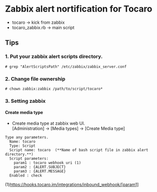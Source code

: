 # Zabbix alert nortification for Tocaro


* tocaro 
 -> kick from zabbix
 * tocaro_zabbix.rb
 -> main script

 ## Tips

### 1. Put your zabbix alert scripts directory.
 ```bash:check at
 # grep "AlertScriptsPath" /etc/zabbix/zabbix_server.conf 
 ```
### 2. Change file ownership
 ```bash:check at
 # chown zabbix:zabbix /path/to/script/tocaro*
 ```

### 3. Setting zabbix
#### Create media type
* Create media type at zabbix web UI.  
 [Administration] -> [Media types] -> [Create Media type]  
```
Type any parameters.  
  Name: tocaro  
  Type: Script  
  Script name: tocaro  (**Name of bash script file in zabbix alert directory.**)  
  Script parameters:  
    param1 : tocaro webhook uri (1)
    param2 : {ALERT.SUBJECT}  
    param3 : {ALERT.MESSAGE}  
  Enabled : check  
```
(1)https://hooks.tocaro.im/integrations/inbound_webhook/[param1]

